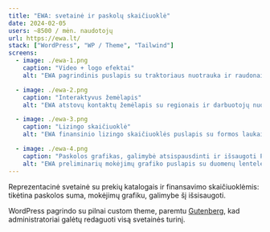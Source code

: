 ```yaml
---
title: "EWA: svetainė ir paskolų skaičiuoklė"
date: 2024-02-05
users: ~8500 / mėn. naudotojų
url: https://ewa.lt/
stack: ["WordPress", "WP / Theme", "Tailwind"]
screens:
  - image: ./ewa-1.png
    caption: "Video + logo efektai"
    alt: "EWA pagrindinis puslapis su traktoriaus nuotrauka ir raudonais šviesos efektais."

  - image: ./ewa-2.png
    caption: "Interaktyvus žemėlapis"
    alt: "EWA atstovų kontaktų žemėlapis su regionais ir darbuotojų nuotraukomis."

  - image: ./ewa-3.png
    caption: "Lizingo skaičiuoklė"
    alt: "EWA finansinio lizingo skaičiuoklės puslapis su formos laukais ir rezultatų skaičiavimu."

  - image: ./ewa-4.png
    caption: "Paskolos grafikas, galimybė atsispausdinti ir išsaugoti PDF"
    alt: "EWA preliminarių mokėjimų grafiko puslapis su duomenų lentele ir PDF išsaugojimo funkcija."
---
```


Reprezentacinė svetainė su prekių katalogais ir finansavimo skaičiuoklėmis: tikėtina paskolos suma, mokėjimų grafiku, galimybe šį išsisaugoti.

WordPress pagrindo su pilnai custom theme, paremtu [Gutenberg](https://wordpress.org/gutenberg/), kad administratoriai galėtų redaguoti visą svetainės turinį.